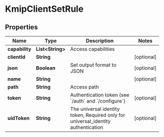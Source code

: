 

# KmipClientSetRule

## Properties

Name | Type | Description | Notes
------------ | ------------- | ------------- | -------------
**capability** | **List&lt;String&gt;** | Access capabilities | 
**clientId** | **String** |  |  [optional]
**json** | **Boolean** | Set output format to JSON |  [optional]
**name** | **String** |  |  [optional]
**path** | **String** | Access path | 
**token** | **String** | Authentication token (see &#x60;/auth&#x60; and &#x60;/configure&#x60;) |  [optional]
**uidToken** | **String** | The universal identity token, Required only for universal_identity authentication |  [optional]



